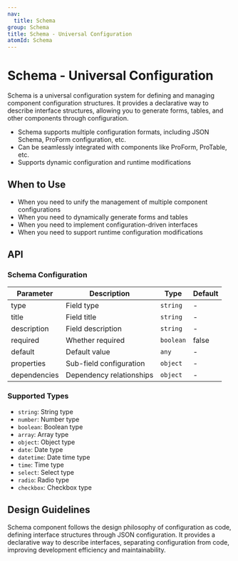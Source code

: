```yaml
---
nav:
  title: Schema
group: Schema
title: Schema - Universal Configuration
atomId: Schema
---
```


# Schema - Universal Configuration

Schema is a universal configuration system for defining and managing component configuration structures. It provides a declarative way to describe interface structures, allowing you to generate forms, tables, and other components through configuration.

- Schema supports multiple configuration formats, including JSON Schema, ProForm configuration, etc.
- Can be seamlessly integrated with components like ProForm, ProTable, etc.
- Supports dynamic configuration and runtime modifications

## When to Use

- When you need to unify the management of multiple component configurations
- When you need to dynamically generate forms and tables
- When you need to implement configuration-driven interfaces
- When you need to support runtime configuration modifications

## API

### Schema Configuration

| Parameter    | Description              | Type      | Default |
| ------------ | ------------------------ | --------- | ------- |
| type         | Field type               | `string`  | -       |
| title        | Field title              | `string`  | -       |
| description  | Field description        | `string`  | -       |
| required     | Whether required         | `boolean` | false   |
| default      | Default value            | `any`     | -       |
| properties   | Sub-field configuration  | `object`  | -       |
| dependencies | Dependency relationships | `object`  | -       |

### Supported Types

- `string`: String type
- `number`: Number type
- `boolean`: Boolean type
- `array`: Array type
- `object`: Object type
- `date`: Date type
- `datetime`: Date time type
- `time`: Time type
- `select`: Select type
- `radio`: Radio type
- `checkbox`: Checkbox type

## Design Guidelines

Schema component follows the design philosophy of configuration as code, defining interface structures through JSON configuration. It provides a declarative way to describe interfaces, separating configuration from code, improving development efficiency and maintainability.
